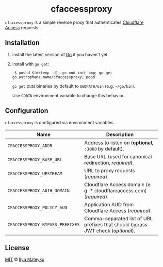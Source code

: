 <div align="center">
  <h1>cfaccessproxy</h1>
</div>

`cfaccessproxy` is a simple reverse proxy that authenticates
[Cloudflare Access] requests.

## Installation

1.  Install the latest version of [Go] if you haven't yet.

2.  Install with `go get`:

         $ pushd $(mktemp -d); go mod init tmp; go get go.astrophena.name/cfaccessproxy; popd

    `go get` puts binaries by default to `$GOPATH/bin` (e.g.
    `~/go/bin`).

    Use `GOBIN` environment variable to change this behavior.

## Configuration

`cfaccessproxy` is configured via environment variables.

| Name                            | Description                                                                     |
| ------------------------------- | ------------------------------------------------------------------------------- |
| `CFACCESSPROXY_ADDR`            | Address to listen on (**optional**, `:3000` by default).                        |
| `CFACCESSPROXY_BASE_URL`        | Base URL (used for canonical redirection, _required_).                          |
| `CFACCESSPROXY_UPSTREAM`        | URL to proxy requests (_required_).                                             |
| `CFACCESSPROXY_AUTH_DOMAIN`     | Cloudflare Access domain (e. g. \*.cloudflareaccess.com) (_required_).          |
| `CFACCESSPROXY_POLICY_AUD`      | Application AUD from Cloudflare Access (_required_).                            |
| `CFACCESSPROXY_BYPASS_PREFIXES` | Comma-separated list of URL prefixes that should bypass JWT check (_optional_). |

## License

[MIT] © [Ilya Mateyko]

[cloudflare access]: https://www.cloudflare.com/teams/access/
[go]: https://golang.org/dl
[mit]: LICENSE.md
[ilya mateyko]: https://astrophena.name

